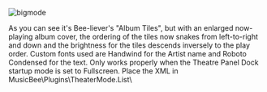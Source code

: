 ![bigmode](https://github.com/tedhinklater/beelieverbigmode/assets/66086488/e2a64578-857e-4105-a4a4-f419b193b035)

As you can see it's Bee-liever's "Album Tiles", but with an enlarged now-playing album cover, the ordering of the tiles now snakes from left-to-right and down and the brightness for the tiles descends inversely to the play order. Custom fonts used are Handwind for the Artist name and Roboto Condensed for the text.
Only works properly when the Theatre Panel Dock startup mode is set to Fullscreen.
Place the XML in MusicBee\Plugins\TheaterMode.List\
